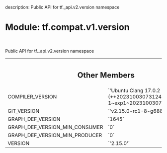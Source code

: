 description: Public API for tf._api.v2.version namespace

<div itemscope itemtype="http://developers.google.com/ReferenceObject">
<meta itemprop="name" content="tf.compat.v1.version" />
<meta itemprop="path" content="Stable" />
<meta itemprop="property" content="COMPILER_VERSION"/>
<meta itemprop="property" content="GIT_VERSION"/>
<meta itemprop="property" content="GRAPH_DEF_VERSION"/>
<meta itemprop="property" content="GRAPH_DEF_VERSION_MIN_CONSUMER"/>
<meta itemprop="property" content="GRAPH_DEF_VERSION_MIN_PRODUCER"/>
<meta itemprop="property" content="VERSION"/>
</div>

# Module: tf.compat.v1.version

<!-- Insert buttons and diff -->

<table class="tfo-notebook-buttons tfo-api nocontent" align="left">

</table>



Public API for tf._api.v2.version namespace





<!-- Tabular view -->
 <table class="responsive fixed orange">
<colgroup><col width="214px"><col></colgroup>
<tr><th colspan="2"><h2 class="add-link">Other Members</h2></th></tr>

<tr>
<td>
COMPILER_VERSION<a id="COMPILER_VERSION"></a>
</td>
<td>
`'Ubuntu Clang 17.0.2 (++20231003073124+b2417f51dbbd-1~exp1~20231003073217.50)'`
</td>
</tr><tr>
<td>
GIT_VERSION<a id="GIT_VERSION"></a>
</td>
<td>
`'v2.15.0-rc1-8-g6887368d6d4'`
</td>
</tr><tr>
<td>
GRAPH_DEF_VERSION<a id="GRAPH_DEF_VERSION"></a>
</td>
<td>
`1645`
</td>
</tr><tr>
<td>
GRAPH_DEF_VERSION_MIN_CONSUMER<a id="GRAPH_DEF_VERSION_MIN_CONSUMER"></a>
</td>
<td>
`0`
</td>
</tr><tr>
<td>
GRAPH_DEF_VERSION_MIN_PRODUCER<a id="GRAPH_DEF_VERSION_MIN_PRODUCER"></a>
</td>
<td>
`0`
</td>
</tr><tr>
<td>
VERSION<a id="VERSION"></a>
</td>
<td>
`'2.15.0'`
</td>
</tr>
</table>

